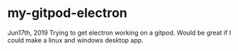 # my-gitpod-electron

Jun17th, 2019
Trying to get electron working on a gitpod. Would be great if I could make a linux and windows desktop app. 
